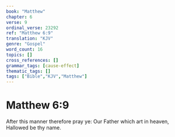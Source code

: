 ```yaml
---
book: "Matthew"
chapter: 6
verse: 9
ordinal_verse: 23292
ref: "Matthew 6:9"
translation: "KJV"
genre: "Gospel"
word_count: 16
topics: []
cross_references: []
grammar_tags: [cause-effect]
thematic_tags: []
tags: ["Bible","KJV","Matthew"]
---
```


# Matthew 6:9

After this manner therefore pray ye: Our Father which art in heaven, Hallowed be thy name.

